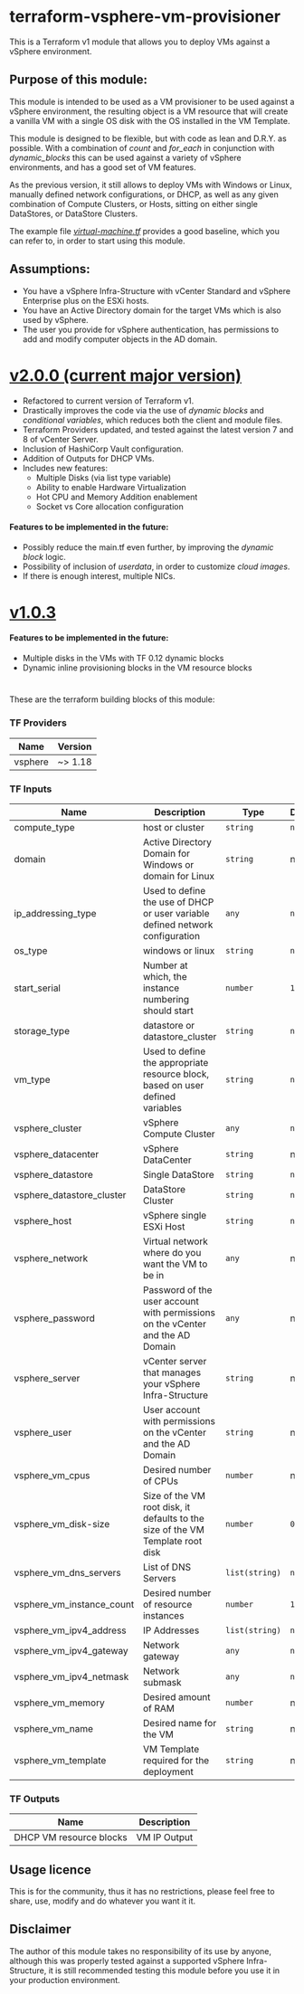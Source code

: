 # terraform-vsphere-vm-provisioner
This is a Terraform v1 module that allows you to deploy VMs against a vSphere environment.

## Purpose of this module:

This module is intended to be used as a VM provisioner to be used against a vSphere environment, 
the resulting object is a VM resource that will create a vanilla VM with a single OS disk with the OS installed in the VM Template.

This module is designed to be flexible, but with code as lean and D.R.Y. as possible. With a combination of _count_ and _for_each_ 
in conjunction with _dynamic_blocks_ this can be used against a variety of vSphere environments, and has a good set of VM features.

As the previous version, it still allows to deploy VMs with Windows or Linux, manually defined network configurations, 
or DHCP, as well as any given combination of Compute Clusters, or Hosts, sitting on either single DataStores, or DataStore Clusters.

The example file _[virtual-machine.tf](https://github.com/RicardoAzinheira/terraform-vsphere-vm-provisioner/blob/master/example/virtual-machine.tf)_ provides a good baseline, which you can refer to, in order to start using this module.

## Assumptions:

- You have a vSphere Infra-Structure with vCenter Standard and vSphere Enterprise plus on the ESXi hosts.
- You have an Active Directory domain for the target VMs which is also used by vSphere.
- The user you provide for vSphere authentication, has permissions to add and modify computer objects in the AD domain.

# [v2.0.0 (current major version)](https://github.com/RicardoAzinheira/terraform-vsphere-vm-provisioner/tree/v2.0.0)

- Refactored to current version of Terraform v1.
- Drastically improves the code via the use of _dynamic blocks_ and _conditional variables_, which reduces both the client and module files.
- Terraform Providers updated, and tested against the latest version 7 and 8 of vCenter Server.
- Inclusion of HashiCorp Vault configuration.
- Addition of Outputs for DHCP VMs.
- Includes new features:
  - Multiple Disks (via list type variable)
  - Ability to enable Hardware Virtualization
  - Hot CPU and Memory Addition enablement
  - Socket vs Core allocation configuration
#### Features to be implemented in the future:
- Possibly reduce the main.tf even further, by improving the _dynamic block_ logic.
- Possibility of inclusion of _userdata_, in order to customize _cloud images_.
- If there is enough interest, multiple NICs.



# [v1.0.3](https://github.com/RicardoAzinheira/terraform-vsphere-vm-provisioner/releases/tag/v1.0.3)
#### Features to be implemented in the future:

- Multiple disks in the VMs with TF 0.12 dynamic blocks
- Dynamic inline provisioning blocks in the VM resource blocks


#

These are the terraform building blocks of this module:

### **TF Providers**

| Name                         | Version |
|------------------------------|---------|
| vsphere                      | ~> 1.18 |

### **TF Inputs**

| Name                         | Description                                                                    | Type           | Default | Required |
|------------------------------|--------------------------------------------------------------------------------|----------------|---------|:--------:|
| compute_type                 | host or cluster                                                                | `string`       | `null`  | no       |
| domain                       | Active Directory Domain for Windows or domain for Linux                        | `string`       |   n/a   | yes      |
| ip_addressing_type           | Used to define the use of DHCP or user variable defined network configuration  | `any`          | `null`  | no       |
| os_type                      | windows or linux                                                               | `string`       | `null`  | no       |
| start_serial                 | Number at which, the instance numbering should start                           | `number`       |    `1`  | no       |
| storage_type                 | datastore or datastore\_cluster                                                | `string`       | `null`  | no       |
| vm_type                      | Used to define the appropriate resource block, based on user defined variables | `string`       | `null`  | no       |
| vsphere_cluster              | vSphere Compute Cluster                                                        | `any`          | `null`  | no       |
| vsphere_datacenter           | vSphere DataCenter                                                             | `string`       |    n/a  | yes      |
| vsphere_datastore            | Single DataStore                                                               | `string`       | `null`  | no       |
| vsphere_datastore_cluster    | DataStore Cluster                                                              | `string`       | `null`  | no       |
| vsphere_host                 | vSphere single ESXi Host                                                       | `string`       | `null`  | no       |
| vsphere_network              | Virtual network where do you want the VM to be in                              | `any`          |     n/a | yes      |
| vsphere_password             | Password of the user account with permissions on the vCenter and the AD Domain | `any`          |     n/a | yes      |
| vsphere_server               | vCenter server that manages your vSphere Infra-Structure                       | `string`       | n/a     | yes      |
| vsphere_user                 | User account with permissions on the vCenter and the AD Domain                 | `string`       | n/a     | yes      |
| vsphere_vm_cpus              | Desired number of CPUs                                                         | `number`       | n/a     | yes      |
| vsphere_vm_disk-size         | Size of the VM root disk, it defaults to the size of the VM Template root disk | `number`       | `0`     | no       |
| vsphere_vm_dns_servers       | List of DNS Servers                                                            | `list(string)` | `null`  | no       |
| vsphere_vm_instance_count    | Desired number of resource instances                                           | `number`       | `1`     | no       |
| vsphere_vm_ipv4_address      | IP Addresses                                                                   | `list(string)` | `null`  | no       |
| vsphere_vm_ipv4_gateway      | Network gateway                                                                | `any`          | `null`  | no       |
| vsphere_vm_ipv4_netmask      | Network submask                                                                | `any`          | `null`  | no       |
| vsphere_vm_memory            | Desired amount of RAM                                                          | `number`       | n/a     | yes      |
| vsphere_vm_name              | Desired name for the VM                                                        | `string`       | n/a     | yes      |
| vsphere_vm_template          | VM Template required for the deployment                                        | `string`       | n/a     | yes      |

### **TF Outputs**

| Name                         | Description |
|------------------------------|-------------|
| DHCP VM resource blocks      | VM IP Output|

## Usage licence

This is for the community, thus it has no restrictions, please feel free to share, use, modify and do whatever you want it it.

## Disclaimer

The author of this module takes no responsibility of its use by anyone, although this was properly tested against a supported vSphere Infra-Structure, it is still recommended testing this module before you use it in your production environment.
